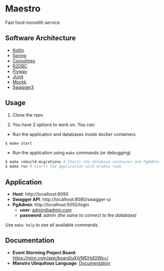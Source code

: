 # Maestro
Fast food monolith service

## Software Architecture

-  [Kotlin](https://kotlinlang.org/)
-  [Spring](https://spring.io/)
-  [Coroutines](https://kotlinlang.org/docs/coroutines-overview.html)
-  [R2DBC](https://r2dbc.io/)
-  [Flyway](https://docs.spring.io/spring-boot/docs/3.1.0/reference/htmlsingle/#howto.data-initialization.migration-tool.flyway)
-  [JUnit](https://junit.org/junit5/)
-  [Mockk](https://mockk.io/)
-  [Swagger3](https://swagger.io/docs/specification/about/)

## Usage

1. Clone the repo

2. You have 2 options to work on. You can: 
- Run the application and databases inside docker containers 

```bash
$ make start
```

- Run the application using `make` commands (or debugging)
```bash
$ make rebuild-migrations # Starts the database container and PgAdmin
$ make run # Starts the application with Gradle task
```

## Application

- **Host**: http://localhost:8080
- **Swagger API**: http://localhost:8080/swagger-ui
- **PgAdmin**: http://localhost:5050/login
    - **user**: admin@admin.com
    - **password**: admin *(the same to connect to the database)*

Use `make help` to see all available commands.

## Documentation

- **Event Storming Project Board**: https://miro.com/app/board/uXjVMDHdGWk=/
- **Maestro Ubiquitous Language**: [Documentation](docs/Glossário%20de%20Linguagem%20Ubiqua.md)